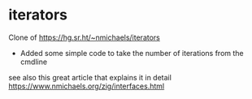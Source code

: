 # iterators
Clone of https://hg.sr.ht/~nmichaels/iterators

- Added some simple code to take the number of iterations from the cmdline

see also this great article that explains it in detail https://www.nmichaels.org/zig/interfaces.html

